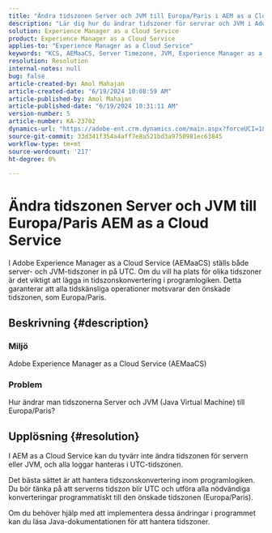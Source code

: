 ```yaml
---
title: "Ändra tidszonen Server och JVM till Europa/Paris i AEM as a Cloud Service"
description: "Lär dig hur du ändrar tidszoner för servrar och JVM i Adobe Experience Manager as a Cloud Service."
solution: Experience Manager as a Cloud Service
product: Experience Manager as a Cloud Service
applies-to: "Experience Manager as a Cloud Service"
keywords: "KCS, AEMaaCS, Server Timezone, JVM, Experience Manager as a Cloud Service, Java Virtual Machine"
resolution: Resolution
internal-notes: null
bug: false
article-created-by: Amol Mahajan
article-created-date: "6/19/2024 10:08:59 AM"
article-published-by: Amol Mahajan
article-published-date: "6/19/2024 10:31:11 AM"
version-number: 5
article-number: KA-23702
dynamics-url: "https://adobe-ent.crm.dynamics.com/main.aspx?forceUCI=1&pagetype=entityrecord&etn=knowledgearticle&id=124a6ff1-232e-ef11-840a-00224803d726"
source-git-commit: 33d341f354a4aff7e8a521bd3a9750981ec63845
workflow-type: tm+mt
source-wordcount: '217'
ht-degree: 0%

---
```


# Ändra tidszonen Server och JVM till Europa/Paris AEM as a Cloud Service


I Adobe Experience Manager as a Cloud Service (AEMaaCS) ställs både server- och JVM-tidszoner in på UTC. Om du vill ha plats för olika tidszoner är det viktigt att lägga in tidszonskonvertering i programlogiken. Detta garanterar att alla tidskänsliga operationer motsvarar den önskade tidszonen, som Europa/Paris.

## Beskrivning {#description}


### Miljö

Adobe Experience Manager as a Cloud Service (AEMaaCS)

### Problem

Hur ändrar man tidszonerna Server och JVM (Java Virtual Machine) till Europa/Paris?


## Upplösning {#resolution}


I AEM as a Cloud Service kan du tyvärr inte ändra tidszonen för servern eller JVM, och alla loggar hanteras i UTC-tidszonen.

Det bästa sättet är att hantera tidszonskonvertering inom programlogiken. Du bör tänka på att serverns tidszon blir UTC och utföra alla nödvändiga konverteringar programmatiskt till den önskade tidszonen (Europa/Paris).

Om du behöver hjälp med att implementera dessa ändringar i programmet kan du läsa Java-dokumentationen för att hantera tidszoner.
